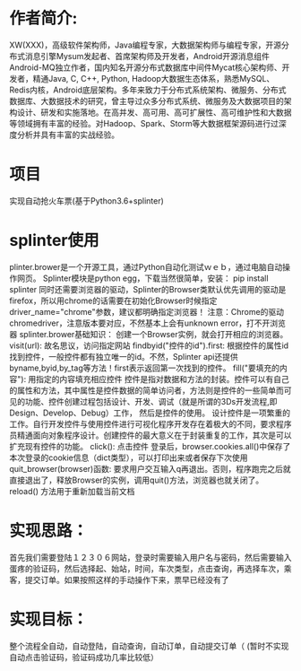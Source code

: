# 作者简介: 
XW(XXX)，高级软件架构师，Java编程专家，大数据架构师与编程专家，开源分布式消息引擎Mysum发起者、首席架构师及开发者，Android开源消息组件Android-MQ独立作者，国内知名开源分布式数据库中间件Mycat核心架构师、开发者，精通Java, C, C++, Python, Hadoop大数据生态体系，熟悉MySQL、Redis内核，Android底层架构。多年来致力于分布式系统架构、微服务、分布式数据库、大数据技术的研究，曾主导过众多分布式系统、微服务及大数据项目的架构设计、研发和实施落地。在高并发、高可用、高可扩展性、高可维护性和大数据等领域拥有丰富的经验。对Hadoop、Spark、Storm等大数据框架源码进行过深度分析并具有丰富的实战经验。

# 项目
实现自动抢火车票(基于Python3.6+splinter)

# splinter使用
plinter.brower是一个开源工具，通过Python自动化测试ｗｅｂ，通过电脑自动操作网页。
Splinter模块是python egg，下载当然很简单，安装： pip install splinter
同时还需要浏览器的驱动，Splinter的Browser类默认优先调用的驱动是firefox，所以用chrome的话需要在初始化Browser时候指定driver_name="chrome"参数，建议都明确指定浏览器！
注意：Chrome的驱动chromedriver，注意版本要对应，不然基本上会有unknown error，打不开浏览器
splinter.brower基础知识：
创建一个Browser实例，就会打开相应的浏览器。
visit(url): 故名思议，访问指定网站
findbyid("控件的id").first: 根据控件的属性id找到控件，一般控件都有独立唯一的id。不然，Splinter api还提供byname,byid,by_tag等方法！first表示返回第一次找到的控件。
fill("要填充的内容"): 用指定的内容填充相应控件
控件是指对数据和方法的封装。控件可以有自己的属性和方法，其中属性是控件数据的简单访问者，方法则是控件的一些简单而可见的功能、控件创建过程包括设计、开发、调试（就是所谓的3Ds开发流程,即Design、Develop、Debug）工作， 然后是控件的使用。
设计控件是一项繁重的工作。自行开发控件与使用控件进行可视化程序开发存在着极大的不同，要求程序员精通面向对象程序设计。创建控件的最大意义在于封装重复的工作，其次是可以扩充现有控件的功能。
click(): 点击控件
登录后，browser.cookies.all()中保存了本次登录的cookie信息（dict类型），可以打印出来或者保存下次使用
quit_browser(browser)函数: 要求用户交互输入q再退出。否则，程序跑完之后就直接退出了，释放Browser的实例，调用quit()方法，浏览器也就关闭了。
reload() 方法用于重新加载当前文档

# 实现思路：
首先我们需要登陆１２３０６网站，登录时需要输入用户名与密码，然后需要输入蛋疼的验证码，然后选择起、始站，时间，车次类型，点击查询，再选择车次，乘客，提交订单。如果按照这样的手动操作下来，票早已经没有了

# 实现目标：
整个流程全自动，自动登陆，自动查询，自动订单，自动提交订单（ (暂时不实现自动点击验证码，验证码成功几率比较低）


